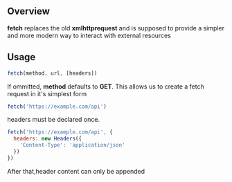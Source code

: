 ## Overview

**fetch** replaces the old **xmlhttprequest** and is supposed to provide a simpler and more modern way to interact with external resources

## Usage

```javascript
fetch(method, url, [headers])
```
If ommitted, **method** defaults to **GET**. This allows us to create a fetch request in it's simplest form

```javascript
fetch('https://example.com/api')
```
headers must be declared once. 

```javascript
fetch('https://example.com/api', {
  headers: new Headers({
    'Content-Type': 'application/json'
  })
})
```
After that,header content can only be appended 
